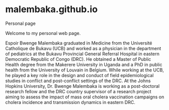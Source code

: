 # malembaka.github.io
Personal page

Welcome to my personal web page.

Espoir Bwenge Malembaka graduated in Medicine from the Université Catholique de Bukavu (UCB) and worked as a physician in the department of pediatrics at the Bukavu Provincial General Referral Hospital in eastern Democratic Republic of Congo (DRC). 
He obtained a Master of Public Health degree from the Makerere University in Uganda and a PhD in public health from the University of Louvain in Belgium.
While working at the UCB, he played a key role in the design and conduct of field epidemiological studies in conflict and post-conflict settings of the DRC. 
At the Johns Hopkins University, Dr. Bwenge Malembaka is working as a post-doctoral research fellow and the DRC country supervisor of a research project
aiming to assess the impact of mass oral cholera vaccination campaigns on cholera incidence and transmission dynamics in eastern DRC.

